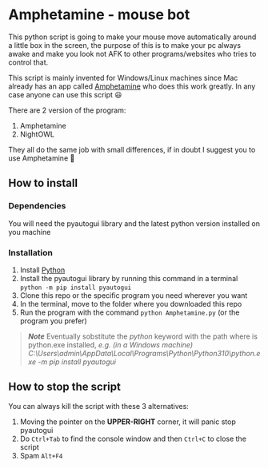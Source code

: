 # Amphetamine - mouse bot

This python script is going to make your mouse move automatically around a little box in the screen, the purpose of this is to make your pc always awake and make you look not AFK to other programs/websites who tries to control that.

This script is mainly invented for Windows/Linux machines since Mac already has an app called [Amphetamine](https://apps.apple.com/gb/app/amphetamine) who does this work greatly. In any case anyone can use this script :smiley:

There are 2 version of the program:
1. Amphetamine
2. NightOWL

They all do the same job with small differences, if in doubt I suggest you to use Amphetamine :rocket:

## How to install

### Dependencies

You will need the pyautogui library and the latest python version installed on you machine

### Installation

1. Install [Python](https://www.python.org/downloads/)
2. Install the pyautogui library by running this command in a terminal 
    ```python -m pip install pyautogui```     
3. Clone this repo or the specific program you need wherever you want
4. In the terminal, move to the folder where you downloaded this repo
5. Run the program with the command
    ```python Amphetamine.py``` (or the program you prefer)

> ***Note***
   > Eventually sobstitute the _python_ keyword with the path where is python.exe installed, 
   > _e.g. (in a Windows machine) C:\Users\admin\AppData\Local\Programs\Python\Python310\python.exe -m pip install pyautogui_

## How to stop the script

You can always kill the script with these 3 alternatives:

  1. Moving the pointer on the **UPPER-RIGHT** corner, it will panic stop pyautogui
  2. Do ```Ctrl+Tab``` to find the console window and then ```Ctrl+C``` to close the script
  3. Spam ```Alt+F4```
